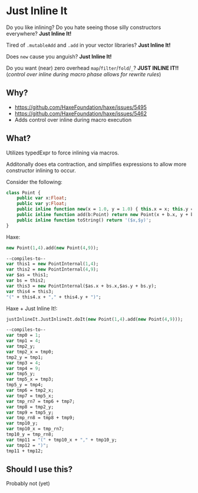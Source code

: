 # Just Inline It

Do you like inlining? Do you hate seeing those silly constructors everywhere? **Just Inline It!**


Tired of `.mutableAdd` and `.add` in your vector libraries? **Just Inline It!**


Does `new` cause you anguish? **Just Inline It!**


Do you want (near) zero overhead `map`/`filter`/`fold`/`_`? **JUST INLINE IT!!**  
(*control over inline during macro phase allows for rewrite rules*)


## Why?

* https://github.com/HaxeFoundation/haxe/issues/5495
* https://github.com/HaxeFoundation/haxe/issues/5462
* Adds control over inline during macro execution


## What?

Utilizes typedExpr to force inlining via macros.

Additonally does eta contraction, and simplifies expressions to allow more constructor inlining to occur.

Consider the following:

```haxe
class Point { 
    public var x:Float;
    public var y:Float;
    public inline function new(x = 1.0, y = 1.0) { this.x = x; this.y = y; }
    public inline function add(b:Point) return new Point(x + b.x, y + b.y);
    public inline function toString() return '($x,$y)';
}
```

Haxe:
```haxe
new Point(1,4).add(new Point(4,9));

--compiles-to--
var this1 = new PointInternal(1,4);
var this2 = new PointInternal(4,9);
var $as = this1;
var bs = this2;
var this3 = new PointInternal($as.x + bs.x,$as.y + bs.y);
var this4 = this3;
"(" + this4.x + "," + this4.y + ")";
```

Haxe + Just Inline It!:
```haxe
justInlineIt.JustInlineIt.doIt(new Point(1,4).add(new Point(4,9)));

--compiles-to--
var tmp0 = 1;
var tmp1 = 4;
var tmp2_y;
var tmp2_x = tmp0;
tmp2_y = tmp1;
var tmp3 = 4;
var tmp4 = 9;
var tmp5_y;
var tmp5_x = tmp3;
tmp5_y = tmp4;
var tmp6 = tmp2_x;
var tmp7 = tmp5_x;
var tmp_rn7 = tmp6 + tmp7;
var tmp8 = tmp2_y;
var tmp9 = tmp5_y;
var tmp_rn8 = tmp8 + tmp9;
var tmp10_y;
var tmp10_x = tmp_rn7;
tmp10_y = tmp_rn8;
var tmp11 = "(" + tmp10_x + "," + tmp10_y;
var tmp12 = ")";
tmp11 + tmp12;
```


## Should I use this?

Probably not (yet)
